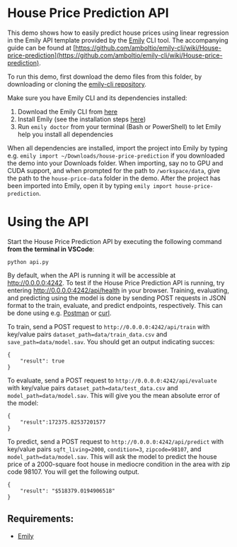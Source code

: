 # House Price Prediction API
This demo shows how to easily predict house prices using linear regression in the Emily API template provided by the [Emily](http://ambolt.io/emily) CLI tool.
The accompanying guide can be found at [https://github.com/amboltio/emily-cli/wiki/House-price-prediction](https://github.com/amboltio/emily-cli/wiki/House-price-prediction).

To run this demo, first download the demo files from this folder, by downloading or cloning the [emily-cli repository](https://github.com/amboltio/emily-cli). 

Make sure you have Emily CLI and its dependencies installed:
1. Download the Emily CLI from [here](http://ambolt.io/emily)
2. Install Emily (see the installation steps [here](https://github.com/amboltio/emily-cli/wiki/How-to-install-Emily))
3. Run ```emily doctor``` from your terminal (Bash or PowerShell) to let Emily help you install all dependencies

When all dependencies are installed, import the project into Emily by typing e.g. ```emily import ~/Downloads/house-price-prediction``` if you downloaded the demo into your Downloads folder. When importing, say no to GPU and CUDA support, and when prompted for the path to ```/workspace/data```, give the path to the ```house-price-data``` folder in the demo.
After the project has been imported into Emily, open it by typing ```emily import house-price-prediction```.

# Using the API
Start the House Price Prediction API by executing the following command **from the terminal in VSCode**:
```
python api.py
```

By default, when the API is running it will be accessible at http://0.0.0.0:4242.
To test if the House Price Prediction API is running, try entering http://0.0.0.0:4242/api/health in your browser.
Training, evaluating, and predicting using the model is done by sending POST requests in JSON format to the train, evaluate, and predict endpoints, respectively.
This can be done using e.g. [Postman](https://www.postman.com/) or [curl](https://curl.se/).

To train, send a POST request to `http://0.0.0.0:4242/api/train` with key/value pairs `dataset_path=data/train_data.csv` and `save_path=data/model.sav`. You should get an output indicating succes:
```
{
    "result": true
}
```

To evaluate, send a POST request to `http://0.0.0.0:4242/api/evaluate` with key/value pairs `dataset_path=data/test_data.csv` and `model_path=data/model.sav`. This will give you the mean absolute error of the model:
```
{
    "result":172375.82537201577
}
```

To predict, send a POST request to `http://0.0.0.0:4242/api/predict` with key/value pairs `sqft_living=2000`, `condition=3`, `zipcode=98107`, and `model_path=data/model.sav`. This will ask the model to predict the house price of a 2000-square foot house in mediocre condition in the area with zip code 98107. You will get the following output.
```
{
    "result": "$518379.0194906518"
}
```

## Requirements:
- [Emily](http://ambolt.io/emily)
